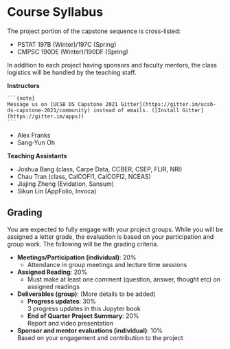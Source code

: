 # Course Syllabus

The project portion of the capstone sequence is cross-listed:

* PSTAT 197B (Winter)/197C (Spring)
* CMPSC 190DE (Winter)/190DF (Spring)

In addition to each project having sponsors and faculty mentors, the class logistics will be handled by the teaching staff.

**Instructors**
````{margin}
```{note}
Message us on [UCSB DS Capstone 2021 Gitter](https://gitter.im/ucsb-ds-capstone-2021/community) instead of emails. ([Install Gitter](https://gitter.im/apps))
```
````

* Alex Franks
* Sang-Yun Oh

**Teaching Assistants**

* Joshua Bang (class, Carpe Data, CCBER, CSEP, FLIR, NRI)
* Chau Tran (class, CalCOFI1, CalCOFI2, NCEAS)
* Jiajing Zheng (Evidation, Sansum)
* Sikun Lin (AppFolio, Invoca)

## Grading

You are expected to fully engage with your project groups. While you will be assigned a letter grade, the evaluation is based on your participation and group work. The following will be the grading criteria.

* **Meetings/Participation (individual)**: 20%  
    - Attendance in group meetings and lecture time sessions
* **Assigned Reading**: 20%
    - Must make at least one comment (question, answer, thought etc) on assigned readings
* **Deliverables (group)**:
    (More details to be added)
    * **Progress updates**: 30%  
        3 progress updates in this Jupyter book
    * **End of Quarter Project Summary**: 20%  
        Report and video presentation
* **Sponsor and mentor evaluations (individual)**: 10%  
    Based on your engagement and contribution to the project

